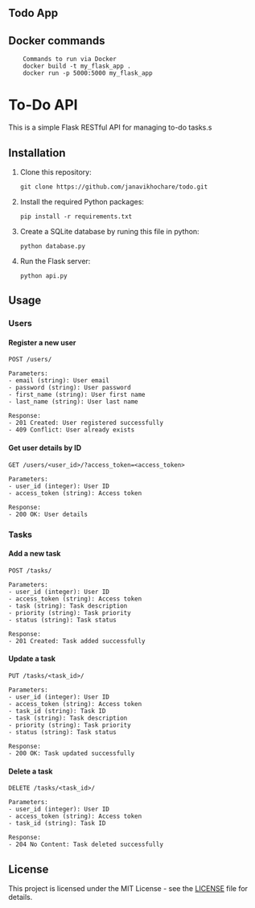 ## Todo App

## Docker commands
```
    Commands to run via Docker
    docker build -t my_flask_app .
    docker run -p 5000:5000 my_flask_app
```


# To-Do API

This is a simple Flask RESTful API for managing to-do tasks.s

## Installation

1. Clone this repository:

   ```
   git clone https://github.com/janavikhochare/todo.git
   ```

2. Install the required Python packages:

   ```
   pip install -r requirements.txt
   ```

3. Create a SQLite database by runing this file in python:

   ```
   python database.py
   ```

4. Run the Flask server:

   ```
   python api.py
   ```

## Usage

### Users

#### Register a new user

```
POST /users/

Parameters:
- email (string): User email
- password (string): User password
- first_name (string): User first name
- last_name (string): User last name

Response:
- 201 Created: User registered successfully
- 409 Conflict: User already exists
```

#### Get user details by ID

```
GET /users/<user_id>/?access_token=<access_token>

Parameters:
- user_id (integer): User ID
- access_token (string): Access token

Response:
- 200 OK: User details
```

### Tasks

#### Add a new task

```
POST /tasks/

Parameters:
- user_id (integer): User ID
- access_token (string): Access token
- task (string): Task description
- priority (string): Task priority
- status (string): Task status

Response:
- 201 Created: Task added successfully
```

#### Update a task

```
PUT /tasks/<task_id>/

Parameters:
- user_id (integer): User ID
- access_token (string): Access token
- task_id (string): Task ID
- task (string): Task description
- priority (string): Task priority
- status (string): Task status

Response:
- 200 OK: Task updated successfully
```

#### Delete a task

```
DELETE /tasks/<task_id>/

Parameters:
- user_id (integer): User ID
- access_token (string): Access token
- task_id (string): Task ID

Response:
- 204 No Content: Task deleted successfully
```

## License

This project is licensed under the MIT License - see the [LICENSE](LICENSE) file for details.






